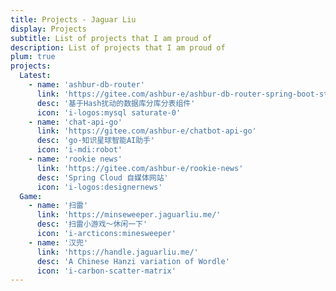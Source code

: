 ```yaml
---
title: Projects - Jaguar Liu
display: Projects
subtitle: List of projects that I am proud of
description: List of projects that I am proud of
plum: true
projects:
  Latest:
    - name: 'ashbur-db-router'
      link: 'https://gitee.com/ashbur-e/ashbur-db-router-spring-boot-starter'
      desc: '基于Hash扰动的数据库分库分表组件'
      icon: 'i-logos:mysql saturate-0'
    - name: 'chat-api-go'
      link: 'https://gitee.com/ashbur-e/chatbot-api-go'
      desc: 'go-知识星球智能AI助手'
      icon: 'i-mdi:robot'
    - name: 'rookie news'
      link: 'https://gitee.com/ashbur-e/rookie-news'
      desc: 'Spring Cloud 自媒体网站'
      icon: 'i-logos:designernews'
  Game:
    - name: '扫雷'
      link: 'https://minseweeper.jaguarliu.me/'
      desc: '扫雷小游戏～休闲一下'
      icon: 'i-arcticons:minesweeper'
    - name: '汉兜'
      link: 'https://handle.jaguarliu.me/'
      desc: 'A Chinese Hanzi variation of Wordle'
      icon: 'i-carbon-scatter-matrix'
---
```


<ListProjects :projects="frontmatter.projects" />
